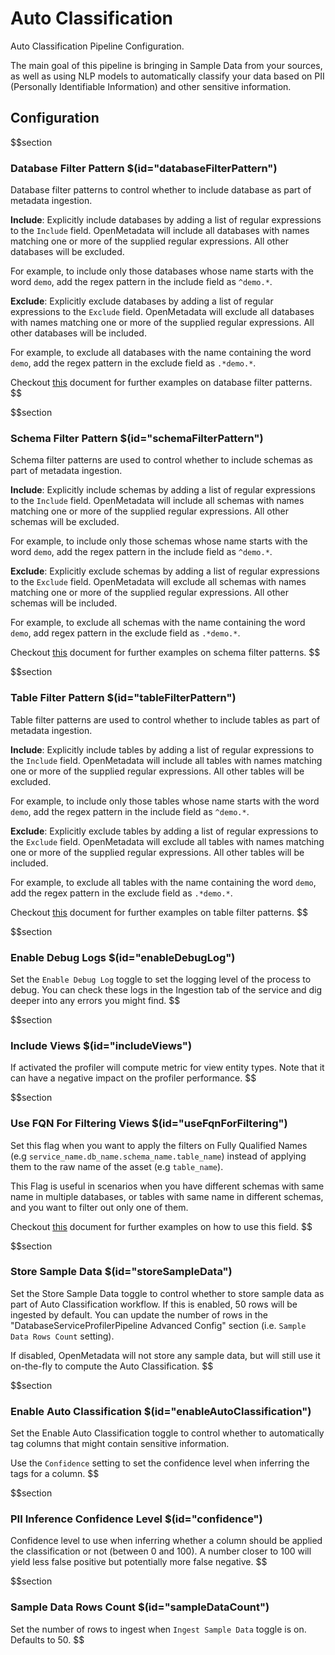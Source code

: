 # Auto Classification

Auto Classification Pipeline Configuration.

The main goal of this pipeline is bringing in Sample Data from your sources, as well as using NLP models to
automatically classify your data based on PII (Personally Identifiable Information) and other sensitive information.

## Configuration

$$section
### Database Filter Pattern $(id="databaseFilterPattern")

Database filter patterns to control whether to include database as part of metadata ingestion.

**Include**: Explicitly include databases by adding a list of regular expressions to the `Include` field. OpenMetadata will include all databases with names matching one or more of the supplied regular expressions. All other databases will be excluded.

For example, to include only those databases whose name starts with the word `demo`, add the regex pattern in the include field as `^demo.*`.

**Exclude**: Explicitly exclude databases by adding a list of regular expressions to the `Exclude` field. OpenMetadata will exclude all databases with names matching one or more of the supplied regular expressions. All other databases will be included.

For example, to exclude all databases with the name containing the word `demo`, add the regex pattern in the exclude field as `.*demo.*`.

Checkout <a href="https://docs.open-metadata.org/connectors/ingestion/workflows/metadata/filter-patterns/database#database-filter-pattern" target="_blank">this</a> document for further examples on database filter patterns.
$$

$$section
### Schema Filter Pattern $(id="schemaFilterPattern")

Schema filter patterns are used to control whether to include schemas as part of metadata ingestion.

**Include**: Explicitly include schemas by adding a list of regular expressions to the `Include` field. OpenMetadata will include all schemas with names matching one or more of the supplied regular expressions. All other schemas will be excluded.

For example, to include only those schemas whose name starts with the word `demo`, add the regex pattern in the include field as `^demo.*`.

**Exclude**: Explicitly exclude schemas by adding a list of regular expressions to the `Exclude` field. OpenMetadata will exclude all schemas with names matching one or more of the supplied regular expressions. All other schemas will be included.

For example, to exclude all schemas with the name containing the word `demo`, add regex pattern in the exclude field as `.*demo.*`.

Checkout <a href="https://docs.open-metadata.org/connectors/ingestion/workflows/metadata/filter-patterns/database#database-filter-pattern" target="_blank">this</a> document for further examples on schema filter patterns.
$$

$$section
### Table Filter Pattern $(id="tableFilterPattern")

Table filter patterns are used to control whether to include tables as part of metadata ingestion.

**Include**: Explicitly include tables by adding a list of regular expressions to the `Include` field. OpenMetadata will include all tables with names matching one or more of the supplied regular expressions. All other tables will be excluded.

For example, to include only those tables whose name starts with the word `demo`, add the regex pattern in the include field as `^demo.*`.

**Exclude**: Explicitly exclude tables by adding a list of regular expressions to the `Exclude` field. OpenMetadata will exclude all tables with names matching one or more of the supplied regular expressions. All other tables will be included.

For example, to exclude all tables with the name containing the word `demo`, add the regex pattern in the exclude field as `.*demo.*`.

Checkout <a href="https://docs.open-metadata.org/connectors/ingestion/workflows/metadata/filter-patterns/database#table-filter-pattern" target="_blank">this</a> document for further examples on table filter patterns.
$$

$$section
### Enable Debug Logs $(id="enableDebugLog")

Set the `Enable Debug Log` toggle to set the logging level of the process to debug. You can check these logs in the Ingestion tab of the service and dig deeper into any errors you might find.
$$

$$section
### Include Views $(id="includeViews")
If activated the profiler will compute metric for view entity types. Note that it can have a negative impact on the profiler performance.
$$

$$section
### Use FQN For Filtering Views $(id="useFqnForFiltering")
Set this flag when you want to apply the filters on Fully Qualified Names (e.g `service_name.db_name.schema_name.table_name`) instead of applying them to the raw name of the asset (e.g `table_name`).

This Flag is useful in scenarios when you have different schemas with same name in multiple databases, or tables with same name in different schemas, and you want to filter out only one of them.

Checkout <a href="https://docs.open-metadata.org/connectors/ingestion/workflows/metadata/filter-patterns/database#table-filter-pattern" target="_blank">this</a> document for further examples on how to use this field.
$$


$$section
### Store Sample Data $(id="storeSampleData")

Set the Store Sample Data toggle to control whether to store sample data as part of Auto Classification workflow. If this is enabled, 50 rows will be ingested by default. You can update the number of rows in the "DatabaseServiceProfilerPipeline Advanced Config" section (i.e. `Sample Data Rows Count` setting).

If disabled, OpenMetadata will not store any sample data, but will still use it on-the-fly to compute the Auto Classification.
$$

$$section
### Enable Auto Classification $(id="enableAutoClassification")

Set the Enable Auto Classification toggle to control whether to automatically tag columns that might contain sensitive information.

Use the `Confidence` setting  to set the confidence level when inferring the tags for a column.
$$

$$section
### PII Inference Confidence Level $(id="confidence")
Confidence level to use when inferring whether a column should be applied the classification or not (between 0 and 100). A number closer to 100 will yield less false positive but potentially more false negative.
$$

$$section
### Sample Data Rows Count $(id="sampleDataCount")
Set the number of rows to ingest when `Ingest Sample Data` toggle is on. Defaults to 50.
$$
